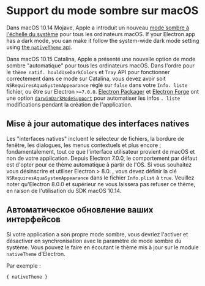 # Support du mode sombre sur macOS

Dans macOS 10.14 Mojave, Apple a introduit un nouveau [mode sombre à l'échelle du système](https://developer.apple.com/design/human-interface-guidelines/macos/visual-design/dark-mode/) pour tous les ordinateurs macOS.  If your Electron app has a dark mode, you can make it follow the system-wide dark mode setting using [the `nativeTheme` api](../api/native-theme.md).

Dans macOS 10.15 Catalina, Apple a présenté une nouvelle option de mode sombre "automatique" pour tous les ordinateurs macOS. Dans l'ordre pour le `thème natif. houldUseDarkColors` et `Tray` API pour fonctionner correctement dans ce mode sur Catalina, vous devez avoir soit `NSRequiresAquaSystemAppearance` réglé sur `false` dans votre `Info. liste` fichier, ou être sur Electron `>=7.0.0`. [Electron Packager](https://github.com/electron/electron-packager) et [Electron Forge](https://www.electronforge.io/) ont une option [`darwinDarkModeSupport`](https://electron.github.io/electron-packager/master/interfaces/electronpackager.options.html#darwindarkmodesupport) pour automatiser les infos `. liste` modifications pendant la création de l'application.

## Mise à jour automatique des interfaces natives

Les "interfaces natives" incluent le sélecteur de fichiers, la bordure de fenêtre, les dialogues, les menus contextuels et plus encore ; fondamentalement, tout ce que l'interface utilisateur provient de macOS et non de votre application. Depuis Electron 7.0.0, le comportement par défaut est d'opter pour ce thème automatique à partir de l'OS. Si vous souhaitez vous désinscrire et utiliser Electron
&gt; 8.0. , vous devez définir la clé `NSRequiresAquaSystemAppearance` dans le fichier `Info.plist` à `true`. Veuillez noter qu'Electron 8.0.0 et supérieur ne vous laissera pas refuser ce thème, en raison de l'utilisation du SDK macOS 10.14.

## Автоматическое обновление ваших интерфейсов

Si votre application a son propre mode sombre, vous devriez l'activer et désactiver en synchronisation avec le paramètre de mode sombre du système. Vous pouvez le faire en écoutant le thème mis à jour sur le module `nativeTheme` d'Electron.

Par exemple :

```javascript
{ nativeTheme }
```
